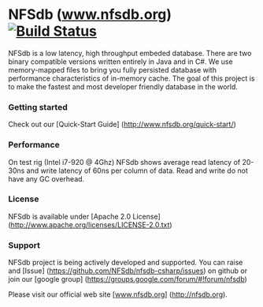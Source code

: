 NFSdb (www.nfsdb.org) [![Build Status](https://secure.travis-ci.org/NFSdb/nfsdb.png?branch=master)](http://travis-ci.org/NFSdb/nfsdb)
=====================

NFSdb is a low latency, high throughput embeded database. There are two binary compatible versions written entirely in Java and in C#. 
We use memory-mapped files to bring you fully persisted database with performance characteristics of in-memory cache.
The goal of this project is to make the fastest and most developer friendly database in the world.


### Getting started

Check out our [Quick-Start Guide] (http://www.nfsdb.org/quick-start/)

### Performance

On test rig (Intel i7-920 @ 4Ghz) NFSdb shows average read latency of 20-30ns and write latency of 60ns per column of data. Read and write do not have any GC overhead.

### License

NFSdb is available under [Apache 2.0 License] (http://www.apache.org/licenses/LICENSE-2.0.txt)

### Support

NFSdb project is being actively developed and supported. You can raise and [Issue] (https://github.com/NFSdb/nfsdb-csharp/issues) on github or join our [google group] (https://groups.google.com/forum/#!forum/nfsdb)

Please visit our official web site [www.nfsdb.org] (http://nfsdb.org).

